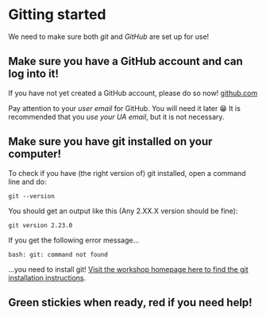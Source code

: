 # Gitting started
We need to make sure both *git* and *GitHub* are set up for use!

## Make sure you have a GitHub account and can log into it!
If you have not yet created a GitHub account, please do so now! [github.com](https://github.com)

Pay attention to your *user email* for GitHub. You will need it later :grin:
It is recommended that you *use your UA email*, but it is not necessary.

## Make sure you have git installed on your computer!
To check if you have (the right version of) git installed, open a command line and do:

`git --version`

You should get an output like this (Any 2.XX.X version should be fine):

`git version 2.23.0`

If you get the following error message...

`bash: git: command not found`

...you need to install git! [Visit the workshop homepage here to find the git installation instructions](https://ua-carpentries-workshops.github.io/2019-10-26-Tucson/).

## Green stickies when ready, red if you need help!
